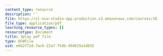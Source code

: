 ```yaml
---
content_type: resource
description: ''
file: https://ol-ocw-studio-app-production.s3.amazonaws.com/courses/18-01sc-single-variable-calculus-fall-2010/e662f72d7acb22a775db49d625a1d835_R9a_NHXrBcg.pdf
file_type: application/pdf
learning_resource_types: []
resourcetype: Document
title: 3play pdf file
type: OCWFile
uid: e662f72d-7acb-22a7-75db-49d625a1d835
---
```

